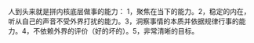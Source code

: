 人到头来就是拼内核底层做事的能力： 1，聚焦在当下的能力。2，稳定的内在，听从自己的声音不受外界打扰的能力。3，洞察事情的本质并依据规律行事的能力。4，不依赖外界的评价（好的坏的）。5，非常清晰的目标。